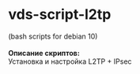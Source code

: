 # vds-script-l2tp
(bash scripts for debian 10)<br>
<br>
**Описание скриптов:**<br>
Установка и настройка L2TP + IPsec<br>